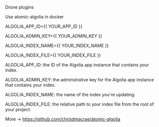 Drone plugins

Use atomic-algolia in docker

ALGOLIA_APP_ID={{ YOUR_APP_ID }}

ALGOLIA_ADMIN_KEY={{ YOUR_ADMIN_KEY }}

ALGOLIA_INDEX_NAME={{ YOUR_INDEX_NAME }}

ALGOLIA_INDEX_FILE={{ YOUR_INDEX_FILE }}

ALGOLIA_APP_ID: the ID of the Algolia app instance that contains your index.

ALGOLIA_ADMIN_KEY: the adminstrative key for the Algolia app instance that contains your index.

ALGOLIA_INDEX_NAME: the name of the index you're updating.

ALGOLIA_INDEX_FILE: the relative path to your index file from the root of your project.

More -> <https://github.com/chrisdmacrae/atomic-algolia>
